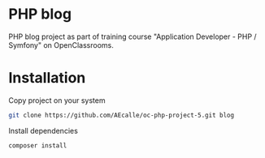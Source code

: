 # PHP blog
PHP blog project as part of training course "Application Developer - PHP / Symfony" on OpenClassrooms.
# Installation
Copy project on your system
```bash
git clone https://github.com/AEcalle/oc-php-project-5.git blog
````
Install dependencies
```bash
composer install
````
